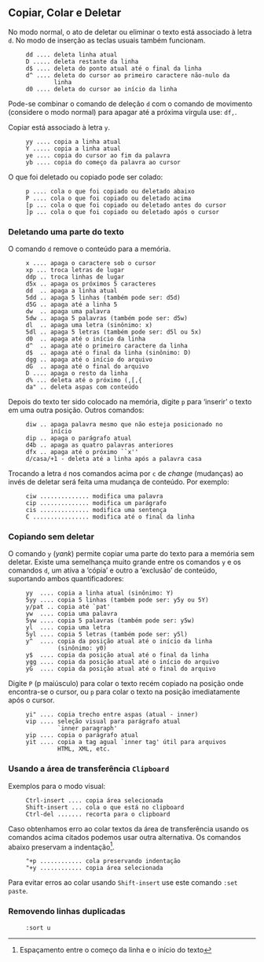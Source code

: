 Copiar, Colar e Deletar
-----------------------

No modo normal, o ato de deletar ou eliminar o texto está associado à
letra `d`. No modo de inserção as teclas usuais também funcionam.

         dd .... deleta linha atual
         D ..... deleta restante da linha
         d$ .... deleta do ponto atual até o final da linha
         d^ .... deleta do cursor ao primeiro caractere não-nulo da
                 linha
         d0 .... deleta do cursor ao início da linha

Pode-se combinar o comando de deleção `d` com o comando de movimento
(considere o modo normal) para apagar até a próxima vírgula use:
`df,`.

Copiar está associado à letra `y`.

         yy .... copia a linha atual
         Y ..... copia a linha atual
         ye .... copia do cursor ao fim da palavra
         yb .... copia do começo da palavra ao cursor

O que foi deletado ou copiado pode ser colado:

         p .... cola o que foi copiado ou deletado abaixo
         P .... cola o que foi copiado ou deletado acima
         [p ... cola o que foi copiado ou deletado antes do cursor
         ]p ... cola o que foi copiado ou deletado após o cursor

### Deletando uma parte do texto

O comando `d` remove o conteúdo para a memória.

         x .... apaga o caractere sob o cursor
         xp ... troca letras de lugar
         ddp .. troca linhas de lugar
         d5x .. apaga os próximos 5 caracteres
         dd  .. apaga a linha atual
         5dd .. apaga 5 linhas (também pode ser: d5d)
         d5G .. apaga até a linha 5
         dw  .. apaga uma palavra
         5dw .. apaga 5 palavras (também pode ser: d5w)
         dl  .. apaga uma letra (sinônimo: x)
         5dl .. apaga 5 letras (também pode ser: d5l ou 5x)
         d0  .. apaga até o início da linha
         d^  .. apaga até o primeiro caractere da linha
         d$  .. apaga até o final da linha (sinônimo: D)
         dgg .. apaga até o início do arquivo
         dG  .. apaga até o final do arquivo
         D .... apaga o resto da linha
         d% ... deleta até o próximo (,[,{
         da" .. deleta aspas com conteúdo

Depois do texto ter sido colocado na memória, digite `p`
para ‘inserir’ o texto em uma outra posição. Outros comandos:

         diw .. apaga palavra mesmo que não esteja posicionado no
                início
         dip .. apaga o parágrafo atual
         d4b .. apaga as quatro palavras anteriores
         dfx .. apaga até o próximo ``x''
         d/casa/+1 - deleta até a linha após a palavra casa

Trocando a letra `d` nos comandos acima por
`c` de *change* (mudanças) ao invés de deletar
será feita uma mudança de conteúdo. Por exemplo:

         ciw .............. modifica uma palavra
         cip .............. modifica um parágrafo
         cis .............. modifica uma sentença
         C ................ modifica até o final da linha

### Copiando sem deletar

O comando `y` (*yank*) permite copiar uma
parte do texto para a memória sem deletar. Existe uma semelhança muito
grande entre os comandos `y` e os comandos
`d`, um ativa a ‘cópia’ e outro a ‘exclusão’ de conteúdo,
suportando ambos quantificadores:

         yy  .... copia a linha atual (sinônimo: Y)
         5yy .... copia 5 linhas (também pode ser: y5y ou 5Y)
         y/pat .. copia até `pat'
         yw  .... copia uma palavra
         5yw .... copia 5 palavras (também pode ser: y5w)
         yl  .... copia uma letra
         5yl .... copia 5 letras (também pode ser: y5l)
         y^  .... copia da posição atual até o início da linha
                  (sinônimo: y0)
         y$  .... copia da posição atual até o final da linha
         ygg .... copia da posição atual até o início do arquivo
         yG  .... copia da posição atual até o final do arquivo

Digite `P` (p maiúsculo) para colar o texto recém copiado
na posição onde encontra-se o cursor, ou `p` para colar o
texto na posição imediatamente após o cursor.

         yi" .... copia trecho entre aspas (atual - inner)
         vip .... seleção visual para parágrafo atual
                  `inner paragraph'
         yip .... copia o parágrafo atual
         yit .... copia a tag agual `inner tag' útil para arquivos
                  HTML, XML, etc.

### Usando a área de transferência `Clipboard`

Exemplos para o modo visual:

         Ctrl-insert .... copia área selecionada
         Shift-insert ... cola o que está no clipboard
         Ctrl-del ....... recorta para o clipboard

Caso obtenhamos erro ao colar textos da área de transferência usando os
comandos acima citados podemos usar outra alternativa. Os comandos
abaixo preservam a indentação[^1].

         "+p ............ cola preservando indentação
         "+y ............ copia área selecionada

Para evitar erros ao colar usando `Shift-insert` use este
comando `:set paste`.

### Removendo linhas duplicadas

         :sort u



[^1]: Espaçamento entre o começo da linha e o início do texto
